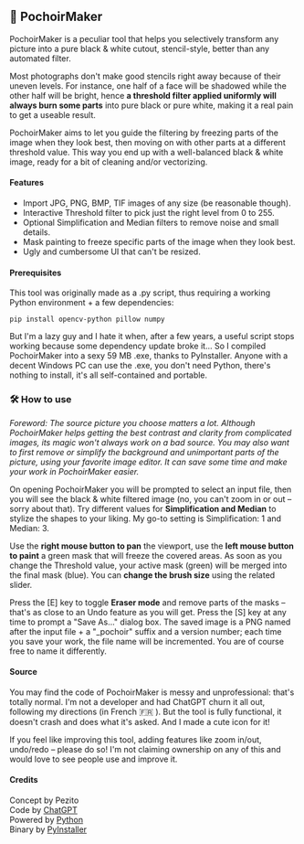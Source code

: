 ## 🎨 PochoirMaker

PochoirMaker is a peculiar tool that helps you selectively transform any picture into a pure black & white cutout, stencil-style, better than any automated filter.

Most photographs don't make good stencils right away because of their uneven levels. For instance, one half of a face will be shadowed while the other half will be bright, hence **a threshold filter applied uniformly will always burn some parts** into pure black or pure white, making it a real pain to get a useable result.

PochoirMaker aims to let you guide the filtering by freezing parts of the image when they look best, then moving on with other parts at a different threshold value. This way you end up with a well-balanced black & white image, ready for a bit of cleaning and/or vectorizing.

#### Features

- Import JPG, PNG, BMP, TIF images of any size (be reasonable though).
- Interactive Threshold filter to pick just the right level from 0 to 255.
- Optional Simplification and Median filters to remove noise and small details.
- Mask painting to freeze specific parts of the image when they look best.
- Ugly and cumbersome UI that can't be resized.

#### Prerequisites

This tool was originally made as a .py script, thus requiring a working Python environment + a few dependencies:

```
pip install opencv-python pillow numpy
```

But I'm a lazy guy and I hate it when, after a few years, a useful script stops working because some dependency update broke it... So I compiled PochoirMaker into a sexy 59 MB .exe, thanks to PyInstaller. Anyone with a decent Windows PC can use the .exe, you don't need Python, there's nothing to install, it's all self-contained and portable.

### 🛠️ How to use

*Foreword: The source picture you choose matters a lot. Although PochoirMaker helps getting the best contrast and clarity from complicated images, its magic won't always work on a bad source. You may also want to first remove or simplify the background and unimportant parts of the picture, using your favorite image editor. It can save some time and make your work in PochoirMaker easier.*

On opening PochoirMaker you will be prompted to select an input file, then you will see the black & white filtered image (no, you can't zoom in or out – sorry about that). Try different values for **Simplification and Median** to stylize the shapes to your liking. My go-to setting is Simplification: 1 and Median: 3.

Use the **right mouse button to pan** the viewport, use the **left mouse button to paint** a green mask that will freeze the covered areas. As soon as you change the Threshold value, your active mask (green) will be merged into the final mask (blue). You can **change the brush size** using the related slider.

Press the [E] key to toggle **Eraser mode** and remove parts of the masks – that's as close to an Undo feature as you will get. Press the [S] key at any time to prompt a "Save As..." dialog box. The saved image is a PNG named after the input file + a "_pochoir" suffix and a version number; each time you save your work, the file name will be incremented. You are of course free to name it differently.

#### Source

You may find the code of PochoirMaker is messy and unprofessional: that's totally normal. I'm not a developer and had ChatGPT churn it all out, following my directions (in French 🇫🇷 ). But the tool is fully functional, it doesn't crash and does what it's asked. And I made a cute icon for it!

If you feel like improving this tool, adding features like zoom in/out, undo/redo – please do so! I'm not claiming ownership on any of this and would love to see people use and improve it.

#### Credits

Concept by Pezito  
Code by [ChatGPT](https://chatgpt.com)  
Powered by [Python](https://www.python.org)  
Binary by [PyInstaller](https://pyinstaller.org)
